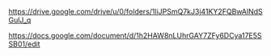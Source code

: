 https://drive.google.com/drive/u/0/folders/1liJPSmQ7kJ3j41KY2FQBwAlNdSGulJ_q

https://docs.google.com/document/d/1h2HAW8nLUhrGAY7ZFy6DCya17E5SSB01/edit
